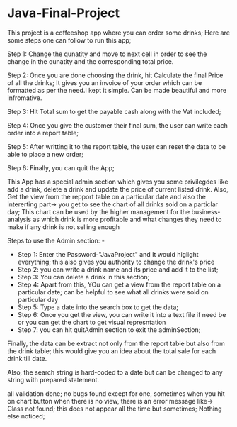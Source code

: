 # Java-Final-Project
This project is a coffeeshop app where you can order some drinks;
Here are some steps one can follow to run this app;


  Step 1: Change the qunatity and move to next cell in order to see the change in the qunatity and the corresponding total price.
  
  Step 2: Once you are done choosing the drink, hit Calculate the final Price of all the drinks; It gives you an invoice of your order which can be formatted as per the need.I kept it simple. Can be made beautiful and more infromative.
  
  Step 3: Hit Total sum to get the payable cash along with the Vat included;
  
  Step 4: Once you give the customer their final sum, the user can write each order into a report table;
  
  Step 5: After writting it to the report table, the user can reset the data to be able to place a new order;
  
  Step 6: Finally, you can quit the App;
  
  
  This App has a special admin section which gives you some privilegdes like add a drink, delete a drink  and update the price of current listed drink.
  Also, Get the view from the repport table on a particular date and also the intererting part-> you get to see the chart of all drinks sold on a particlar day;
  This chart can be used by the higher management for the business-analysis as which drink is more profitable and what changes they need to make if any drink is not selling enough
  
  Steps to use the Admin section: -
  
  * Step 1: Enter the Password-"JavaProject" and It would higlight everything; this also gives you authority to change the drink's price
  * Step 2: you can write a drink name and its price and add it to the list;
  * Step 3: You can delete a drink in this section;
  * Step 4: Apart from this, YOu can get a view from the report table on a particular date; can be helpful to see what all drinks were sold on particular day
  * Step 5: Type a date into the search box to get the data;
  * Step 6: Once you get the view, you can write it into a text file if need be or you can get the chart to get visual represntation
  * Step 7: you can hit quitAdmin section to exit the adminSection;
  
Finally, the data can be extract not only from the report table but also from the drink table; this would give you an idea about the total sale for each drink till date.

Also, the search string is hard-coded to a date but can be changed to any string with prepared statement.

all validation done; no bugs found except for one, sometimes when you hit on chart button when there is no view, there is an error message like->
Class not found; this does not appear all the time but sometimes; Nothing else noticed;
